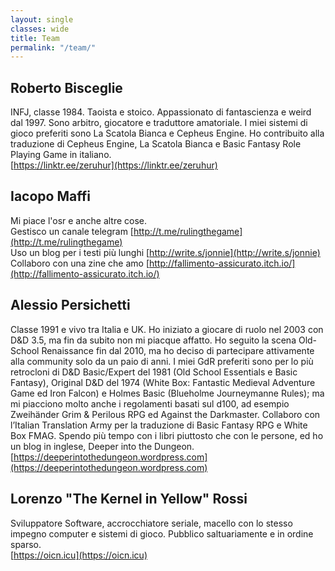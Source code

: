 ```yaml
---
layout: single
classes: wide
title: Team
permalink: "/team/"
---
```


## Roberto Bisceglie
INFJ, classe 1984. Taoista e stoico. Appassionato di fantascienza e weird dal 1997. Sono arbitro, giocatore e traduttore amatoriale. I miei sistemi di gioco preferiti sono La Scatola Bianca e Cepheus Engine. Ho contribuito alla traduzione di Cepheus Engine, La Scatola Bianca e Basic Fantasy Role Playing Game in italiano.  
[https://linktr.ee/zeruhur](https://linktr.ee/zeruhur)

## Iacopo Maffi
Mi piace l'osr e anche altre cose.  
Gestisco un canale telegram [http://t.me/rulingthegame](http://t.me/rulingthegame)  
Uso un blog per i testi più lunghi [http://write.s/jonnie](http://write.s/jonnie)  
Collaboro con una zine che amo [http://fallimento-assicurato.itch.io/](http://fallimento-assicurato.itch.io/) 

## Alessio Persichetti
Classe 1991 e vivo tra Italia e UK. Ho iniziato a giocare di ruolo nel 2003 con D&D 3.5, ma fin da subito non mi piacque affatto. Ho seguito la scena Old-School Renaissance fin dal 2010, ma ho deciso di partecipare attivamente alla community solo da un paio di anni. I miei GdR preferiti sono per lo più retrocloni di D&D Basic/Expert del 1981 (Old School Essentials e Basic Fantasy), Original D&D del 1974 (White Box: Fantastic Medieval Adventure Game ed Iron Falcon) e Holmes Basic (Blueholme Journeymanne Rules); ma mi piacciono molto anche i regolamenti basati sul d100, ad esempio Zweihänder Grim & Perilous RPG ed Against the Darkmaster. Collaboro con l’Italian Translation Army per la traduzione di Basic Fantasy RPG e White Box FMAG. Spendo più tempo con i libri piuttosto che con le persone, ed ho un blog in inglese, Deeper into the Dungeon.  
[https://deeperintothedungeon.wordpress.com](https://deeperintothedungeon.wordpress.com)

## Lorenzo "The Kernel in Yellow" Rossi
Sviluppatore Software, accrocchiatore seriale, macello con lo stesso impegno computer e sistemi di gioco. Pubblico saltuariamente e in ordine sparso.  
[https://oicn.icu](https://oicn.icu)
